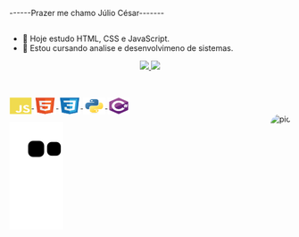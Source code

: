 ------Prazer me chamo Júlio César-------

 ##
- 👀 Hoje estudo HTML, CSS e JavaScript.
- 🌱 Estou cursando analise e desenvolvimeno de sistemas.

<div align="center">
  <a href="https://www.linkedin.com/in/julio-c%C3%A9sar-3b401420b/">
<img heigth="180em" width="355em" src="https://github-readme-stats.vercel.app/api?username=JulioCvieira&theme=merko&show_icons=true&include_all_commits=true&count_private=true"/> <img heigth="180em" src="https://github-readme-stats.vercel.app/api/top-langs/?username=JulioCvieira&layout=compact&langs_count=7&theme=merko"/>

</div>

  ##
 
 <div style="display: inline_block"><br>
  <img align="center" alt="Js" height="30" width="40" src="https://raw.githubusercontent.com/devicons/devicon/master/icons/javascript/javascript-plain.svg">
  <img align="center" alt="HTML" height="30" width="40" src="https://raw.githubusercontent.com/devicons/devicon/master/icons/html5/html5-original.svg">
  <img align="center" alt="CSS" height="30" width="40" src="https://raw.githubusercontent.com/devicons/devicon/master/icons/css3/css3-original.svg">
  <img align="center" alt="Python" height="30" width="40" src="https://raw.githubusercontent.com/devicons/devicon/master/icons/python/python-original.svg">
  <img align="center" alt="Csharp" height="30" width="40" src="https://raw.githubusercontent.com/devicons/devicon/master/icons/csharp/csharp-original.svg">
</div>
<div>  
  <img align="right" alt="pic" height="100" style="border-radius:50px;" src="https://cdn-icons-png.flaticon.com/128/1384/1384072.png">
</div>


 
 
 ![Snake animation](https://github.com/JulioCvieira/JulioCvieira/blob/output/github-contribution-grid-snake.svg)
 
 
